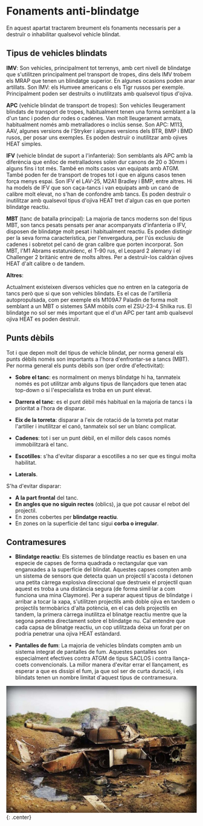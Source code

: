 # Fonaments anti-blindatge

En aquest apartat tractarem breument els fonaments necessaris per a destruïr o inhabilitar qualsevol vehicle blindat.

## Tipus de vehicles blindats

**IMV**: Son vehicles, principalment tot terrenys, amb cert nivell de blindatge que s'utilitzen principalment pel transport de tropes, dins dels IMV trobem els MRAP que tenen un blindatge superior. En algunes ocasions poden anar artillats. Son IMV: els Humvee americans o els Tigr russos per exemple. Principalment poden ser destruïts o inutilitzats amb qualsevol tipus d'ojiva.

**APC** (vehicle blindat de transport de tropes): Son vehicles lleugerament blindats de transport de tropes, habitualment tenen una forma semblant a la d'un tanc i poden dur rodes o cadenes. Van molt lleugerament armats, habitualment només amb metralladores o inclús sense. Son APC: M113, AAV, algunes versions de l'Stryker i algunes versions dels BTR, BMP i BMD rusos, per posar uns exemples. Es poden destruïr o inutilitzar amb ojives HEAT simples.

**IFV** (vehicle blindat de suport a l'infanteria): Son semblants als APC amb la diferència que enlloc de metralladores solen dur canons de 20 o 30mm i alguns fins i tot més. També en molts casos van equipats amb ATGM. També poden fer de transport de tropes tot i que en alguns casos tenen força menys espai. Son IFV el LAV-25, M2A1 Bradley i BMP, entre altres. Hi ha models de IFV que son caça-tancs i van equipats amb un canó de calibre molt elevat, no s'han de confondre amb tancs. Es poden destruïr o inutilitzar amb qualsevol tipus d'ojiva HEAT tret d'algun cas en que porten blindatge reactiu.

**MBT** (tanc de batalla principal): La majoria de tancs moderns son del tipus MBT, son tancs pesats pensats per anar acompanyats d'infanteria o IFV, disposen de blindatge molt pesat i habitualment reactiu. Es poden distingir per la seva forma característica, per l'envergadura, per l'ús exclusiu de cadenes i sobretot pel canó de gran calibre que porten incorporat. Son MBT, l'M1 Abrams estatunidenc, el T-90 rus, el Leopard 2 alemany i el Challenger 2 britànic entre de molts altres. Per a destruïr-los caldràn ojives HEAT d'alt calibre o de tandem.

**Altres**:

Actualment existeixen diversos vehicles que no entren en la categoria de tancs però que si que son vehicles blindats. Es el cas de l'artilleria autopropulsada, com per exemple els M109A7 Paladin de forma molt semblant a un MBT o sistemes SAM mòbils com el ZSU-23-4 Shilka rus. El blindatge no sol ser més important que el d'un APC per tant amb qualsevol ojiva HEAT es poden destruïr.

## Punts dèbils

Tot i que depen molt del tipus de vehicle blindat, per norma general els punts dèbils només son importants a l'hora d'enfrontar-se a tancs (MBT). Per norma general els punts dèbils son (per ordre d'efectivitat):

* **Sobre el tanc**: es normalment on menys blindatge hi ha, tanmateix només es pot utilitzar amb alguns tipus de llançadors que tenen atac top-down o si l'especialista es troba en un punt elevat.

* **Darrera el tanc**: es el punt dèbil més habitual en la majoria de tancs i la prioritat a l'hora de disparar.

* **Eix de la torreta**: disparar a l'eix de rotació de la torreta pot matar l'artiller i inutilitzar el canó, tanmateix sol ser un blanc complicat.

* **Cadenes**: tot i ser un punt dèbil, en el millor dels casos només immobilitzarà el tanc.

* **Escotilles**: s'ha d'evitar disparar a escotilles a no ser que es tingui molta habilitat.

* **Laterals**.

S'ha d'evitar disparar:

* **A la part frontal** del tanc.
* **En angles que no siguin rectes** (oblics), ja que pot causar el rebot del projectil.
* En zones cobertes per **blindatge reactiu**.
* En zones on la superficie del tanc sigui **corba o irregular**.

## Contramesures

* **Blindatge reactiu**: Els sistemes de blindatge reactiu es basen en una especie de capses de forma quadrada o rectangular que van enganxades a la superfície del blindat. Aquestes capses compten amb un sistema de sensors que detecta quan un projectil s'acosta i detonen una petita càrrega explosiva direccional que destrueix el projectil quan aquest es troba a una distància segura (de forma simil·lar a com funciona una mina Claymore).
Per a superar aquest tipus de blindatge i arribar a tocar la xapa, s'utilitzen projectils amb doble ojiva en tandem o projectils termobàrics d'alta potència, en el cas dels projectils en tandem, la primera càrrega inutilitza el blinatge reactiu mentre que la segona penetra directament sobre el blindatge nu.
Cal entendre que cada capsa de blinatge reactiu, un cop utilitzada deixa un forat per on podria penetrar una ojiva HEAT estàndard.

* **Pantalles de fum**: La majoria de vehicles blindats compten amb un sistema integrat de pantalles de fum. Aquestes pantalles son especialment efectives contra ATGM de tipus SACLOS i contra llança-coets convencionals. La millor manera d'evitar errar el llançament, es esperar a que es dissipi el fum, ja que sol ser de curta duració, i els blindats tenen un nombre limitat d'aquest tipus de contramesura.

![image](../_imatges/abramsdestruit.jpg){: .center}
